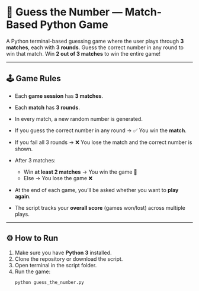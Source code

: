 # 🎯 Guess the Number — Match-Based Python Game

A Python terminal-based guessing game where the user plays through **3 matches**, each with **3 rounds**. Guess the correct number in any round to win that match. Win **2 out of 3 matches** to win the entire game!

---

## 🕹️ Game Rules

- Each **game session** has **3 matches**.
- Each **match** has **3 rounds**.
- In every match, a new random number is generated.
- If you guess the correct number in any round → ✅ You win the **match**.
- If you fail all 3 rounds → ❌ You lose the match and the correct number is shown.
- After 3 matches:
  - Win **at least 2 matches** → You win the game 🎉
  - Else → You lose the game ❌

- At the end of each game, you’ll be asked whether you want to **play again**.
- The script tracks your **overall score** (games won/lost) across multiple plays.

---

## ⚙️ How to Run

1. Make sure you have **Python 3** installed.
2. Clone the repository or download the script.
3. Open terminal in the script folder.
4. Run the game:
   ```bash
   python guess_the_number.py

